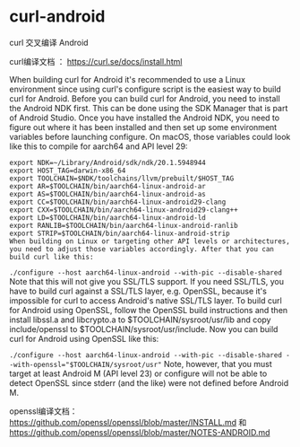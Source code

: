 # curl-android
curl 交叉编译 Android

curl编译文档 ： https://curl.se/docs/install.html

When building curl for Android it's recommended to use a Linux environment since using curl's configure script is the easiest way to build curl for Android. Before you can build curl for Android, you need to install the Android NDK first. This can be done using the SDK Manager that is part of Android Studio. Once you have installed the Android NDK, you need to figure out where it has been installed and then set up some environment variables before launching configure. On macOS, those variables could look like this to compile for aarch64 and API level 29:
```
export NDK=~/Library/Android/sdk/ndk/20.1.5948944
export HOST_TAG=darwin-x86_64
export TOOLCHAIN=$NDK/toolchains/llvm/prebuilt/$HOST_TAG
export AR=$TOOLCHAIN/bin/aarch64-linux-android-ar
export AS=$TOOLCHAIN/bin/aarch64-linux-android-as
export CC=$TOOLCHAIN/bin/aarch64-linux-android29-clang
export CXX=$TOOLCHAIN/bin/aarch64-linux-android29-clang++
export LD=$TOOLCHAIN/bin/aarch64-linux-android-ld
export RANLIB=$TOOLCHAIN/bin/aarch64-linux-android-ranlib
export STRIP=$TOOLCHAIN/bin/aarch64-linux-android-strip
When building on Linux or targeting other API levels or architectures, you need to adjust those variables accordingly. After that you can build curl like this:
```

`./configure --host aarch64-linux-android --with-pic --disable-shared`
Note that this will not give you SSL/TLS support. If you need SSL/TLS, you have to build curl against a SSL/TLS layer, e.g. OpenSSL, because it's impossible for curl to access Android's native SSL/TLS layer. To build curl for Android using OpenSSL, follow the OpenSSL build instructions and then install libssl.a and libcrypto.a to $TOOLCHAIN/sysroot/usr/lib and copy include/openssl to $TOOLCHAIN/sysroot/usr/include. Now you can build curl for Android using OpenSSL like this:

`./configure --host aarch64-linux-android --with-pic --disable-shared --with-openssl="$TOOLCHAIN/sysroot/usr"`
Note, however, that you must target at least Android M (API level 23) or configure will not be able to detect OpenSSL since stderr (and the like) were not defined before Android M.



openssl编译文档：https://github.com/openssl/openssl/blob/master/INSTALL.md 和 https://github.com/openssl/openssl/blob/master/NOTES-ANDROID.md

